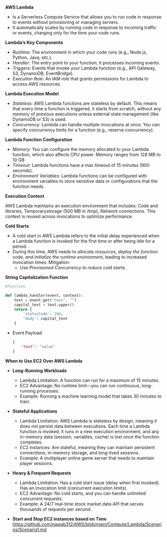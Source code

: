 **AWS Lambda** 
- Is a Serverless Compute Service that allows you to run code in response to events without provisioning or managing servers.
- It automatically scales by running code in response to incoming traffic or events, charging only for the time your code runs.

**Lambda’s Key Components**
- *Runtime:* The environment in which your code runs (e.g., Node.js, Python, Java, etc.).
- *Handler:* The entry point to your function; it processes incoming events.
- *Triggers:* Events that invoke your Lambda function (e.g., API Gateway, S3, DynamoDB, EventBridge).
- *Execution Role:* An IAM role that grants permissions for Lambda to access AWS resources.

**Lambda Execution Model**
- *Stateless:* AWS Lambda functions are stateless by default. This means that every time a function is triggered, it starts from scratch, without any memory of previous executions unless external state management (like DynamoDB or S3) is used.
- *Concurrency:* Lambda can handle multiple invocations at once. You can specify concurrency limits for a function (e.g., reserve concurrency).

**Lambda Function Configuration**
- *Memory:* You can configure the memory allocated to your Lambda function, which also affects CPU power. Memory ranges from 128 MB to 10 GB
- *Timeout:* Lambda functions have a max timeout of 15 minutes (900 seconds).
- *Environment Variables:* Lambda functions can be configured with environment variables to store sensitive data or configurations that the function needs.

**Execution Context** 

AWS Lambda maintains an execution environment that includes: Code and libraries, Temporarystorage (500 MB in /tmp), Network connections. This context is reused across invocations to optimize performance.

**Cold Starts**
 - A cold start in AWS Lambda refers to the initial delay experienced when a Lambda function is invoked for the first time or after being idle for a period.
 - During this time, AWS needs to *allocate resources, deploy the function code, and initialize the runtime environment*, leading to increased invocation times. Mitigation:
   - Use *Provisioned Concurrency to reduce cold starts*.

**String Capitalization Function**
```python
#function

def lambda_handler(event, context):
    text = event.get("text", "")
    capital_text = text.upper()
    return {
        'statusCode': 200,
        'body': capital_text
    }
```
- Event Payload
  ```json
  {
      "text": "value"
  }
  ```
 
**When to Use EC2 Over AWS Lambda**
- **Long-Running Workloads**
  - Lambda Limitation: A function can run for a maximum of 15 minutes.
  - EC2 Advantage: No runtime limit—you can run continuous, long-running processes.
  - Example: Running a machine learning model that takes 30 minutes to train.
- **Stateful Applications**
  - Lambda Limitation: AWS Lambda is stateless by design, meaning it does not persist data between executions. Each time a Lambda function is invoked, it runs in a new execution environment, and any in-memory data (session, variables, cache) is lost once the function completes.
  - EC2 instances: Are stateful, meaning they can maintain persistent connections, in-memory storage, and long-lived sessions.
  - Example: A multiplayer online game server that needs to maintain player sessions.
- **Heavy & Frequent Requests**
  - Lambda Limitation: Has a cold start issue (delay when first invoked). Has an invocation limit (concurrent execution limits).
  - EC2 Advantage: No cold starts, and you can handle unlimited concurrent requests.
  - Example: A 24/7 real-time stock market data API that serves thousands of requests per second.
 
- **Start and Stop EC2 instances based on Time** https://github.com/nawab312/AWS/blob/main/Compute/Lambda/Scenarios/Scenario1.md
